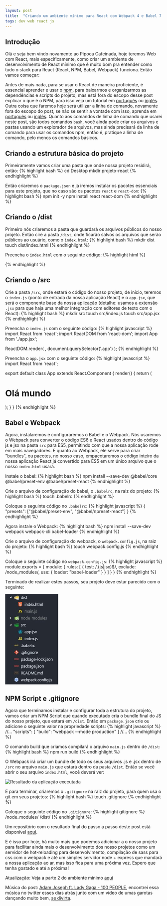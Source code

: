 ```yaml
---
layout: post
title:  "Criando um ambiente mínimo para React com Webpack 4 e Babel 7 parte I"
tags: dev web react js
---
```


## Introdução

Olá e seja bem vindo novamente ao Pipoca Cafeinada, hoje teremos Web com React, mais especificamente, como criar um ambiente de desenvolvimento de React mínimo  que é muito bom pra entender como tudo o stack para React (React, NPM, Babel, Webpack) funciona. Então vamos começar:

Antes de mais nada, para se usar o React de maneira proficiente, é essencial aprender e usar o [npm](npm), para baixarmos e organizarmos as dependências e scripts do projeto, mas está fora do escopo desse post explicar o que é o NPM, para isso veja um tutorial em [português][npm-tutorial-pt] ou [inglês][npm-tutorial-en]. Outra coisa que faremos hoje será utilizar a linha de comando, novamente fora do escopo do post, se não se sentir a vontade com isso, aprenda em [português][cmd-tutorial-pt] ou [inglês][cmd-tutorial-en]. Quanto aos comandos de linha de comando que usarei neste post, são todos comandos `bash`, você ainda pode criar os arquivos e pastas usando um explorador de arquivos, mas ainda precisará da linha de comando para usar os comandos npm, então é, pratique a linha de comando, pelo menos os comandos básicos.

## Criando a estrutura básica do projeto

Primeiramente vamos criar uma pasta que onde nossa projeto residirá, então:
{% highlight bash %}
cd Desktop
mkdir projeto-react
{% endhighlight %}

Então criaremos o `package.json` e já iremos instalar os pacotes essenciais para este projeto, que no caso são os pacotes `react` e `react-dom`:
{% highlight bash %}
npm init -y
npm install react react-dom
{% endhighlight %}

## Criando o /dist

Primeiro nós criaremos a pasta que guardará os arquivos públicos do nosso projeto. Então cire a pasta `/dist`, onde ficarão salvos os arquivos que serão públicos ao usuário, como o `index.html`:
{% highlight bash %}
mkdir dist
touch dist/index.html
{% endhighlight %}

Preencha o `index.html` com o seguinte código:
{% highlight html %}
<!DOCTYPE HTML>
<html>
<head>
    <meta charset="UTF-8">
    <meta name="viewport" content="width=device-width, initial-scale=1.0">
    <title>Projeto React</title>
</head>
<body>
    <div class="app"></div>
    <script src="./main.js"></script>
</body>
</html>
{% endhighlight %}

## Criando o /src

Crie a pasta `/src`, onde estará o código do nosso projeto, de início, teremos o `index.js` (ponto de entrada da nossa aplicação React) e o `app.jsx`, que será  o componente base da nossa aplicação (detalhe: usamos a extensão `.jsx` para que haja uma melhor integração com editores de texto com o React):
{% highlight bash %}
mkdir src
touch src/index.js
touch src/app.jsx
{% endhighlight %}

Preencha o `index.js` com o seguinte código:
{% highlight javascript %}
import React from 'react';
import ReactDOM from 'react-dom';
import App from './app.jsx';

ReactDOM.render(
    <App />,
    document.querySelector('.app')
);
{% endhighlight %}

Preencha o `app.jsx` com o seguinte código:
{% highlight javascript %}
import React from 'react';

export default class App extends React.Component {
    render() {
        return (
            <h1>Olá mundo</h1>
        );
    }
}
{% endhighlight %}

## Babel e Webpack

Agora, instalaremos e configuraremos o Babel e o Webpack. Nós usaremos o Webpack para converter o código ES6 e React usados dentro do código js e jsx na pasta `src` para ES5, permitindo com que a nossa aplicação rode em mais navegadores. E quanto ao Webpack, ele serve para criar "bundles", ou pacotes, no nosso caso, empacotaremos o código inteiro da nossa aplicação React já convertido para ES5 em um único arquivo que o nosso `index.html` usará.

Instale o babel:
{% highlight bash %}
npm install --save-dev @babel/core @babel/preset-env @babel/preset-react
{% endhighlight %}

Crie o arquivo de configuração do babel, o `.babelrc`, na raiz do projeto:
{% highlight bash %}
touch .babelrc
{% endhighlight %}

Coloque o seguinte código no `.babelrc`:
{% highlight javascript %}
{
    "presets": ["@babel/preset-env", "@babel/npreset-react"]
}
{% endhighlight %}

Agora instale o Webpack:
{% highlight bash %}
npm install --save-dev webpack webpack-cli babel-loader
{% endhighlight %}

Crie o arquivo de configuração do webpack, o `webpack.config.js`, na raiz do projeto:
{% highlight bash %}
touch webpack.config.js
{% endhighlight %}

Coloque o seguinte código no `webpack.config.js`:
{% highlight javascript %}
module.exports = {
    module: {
        rules: [
            {
                test: /\.(js|jsx)$/,
                exclude: /node_modules/,
                use: {
                    loader: "babel-loader"
                }
            }
        ]
    }
}
{% endhighlight %}

Terminado de realizar estes passos, seu projeto deve estar parecido com o seguinte:

![Estrutura do projeto](/assets/img/estruturaAmbienteMinimoReact.jpg)

## NPM Script e .gitignore

Agora que terminamos instalar e configurar toda a estrutura do projeto, vamos criar um NPM Script que quando executado cria o bundle final do JS do nosso projeto, que estará em `/dist`. Então em `package.json` crie ou adicione o seguinte valor na propriedade scripts:
{% highlight javascript %}
//...
"scripts": [
    "build": "webpack --mode production"
]
//...
{% endhighlight %}

O comando build que criamos compilará o arquivo `main.js` dentro de `/dist`:
{% highlight bash %}
npm run build
{% endhighlight %}

O Webpack irá criar um bundle de todo os seus arquivos .js e .jsx dentro de `/src` no arquivo `main.js` que estará dentro da pasta `/dist`. Então se você abrir o seu arquivo `index.html`, você deverá ver:

![Resultado da aplicação executada](/assets/img/resultadoAmbienteMinimoReact.jpg)

E para terminar, criaremos o `.gitignore` na raiz do projeto, para quem usa o git em seus projetos:
{% highlight bash %}
touch .gitignore
{% endhighlight %}

Coloque o seguinte código no `.gitignore`:
{% highlight gitignore %}
/node_modules/
/dist/
{% endhighlight %}

Um repositório com o resultado final do passo a passo deste post está disponível [aqui][link-repositorio].

E é isso por hoje, há muito mais que podemos adicionar a o nosso projeto para facilitar ainda mais o desenvolvimento dos nosso projetos como um servidor de hot-reloading para desenvolvimento, compilação de sass para css com o webpack e até um simples servidor node + express que mandará a nossa aplicação ao ar, mas isso fica para uma próxima vez. Espero que tenha gostado e até a próxima!

Atualização: Veja a parte 2 do ambiente mínimo [aqui][segunda-parte-post]

Música do post: [Adam Joseph ft. Lady Gaga - 100 PEOPLE][musica-do-post], encontrei essa música no twitter esses dias atrás junto com um vídeo de umas garotas dançando muito bem, [se divirta][origem-musica-do-post].

[npm]: https://www.npmjs.com/
[npm-tutorial-pt]: https://medium.com/tableless/criando-o-meu-novo-site-4-utilizando-npm-para-instala%C3%A7%C3%A3o-de-pacotes-6c7cea2ab4b3
[npm-tutorial-en]: https://medium.com/beginners-guide-to-mobile-web-development/introduction-to-npm-and-basic-npm-commands-18aa16f69f6b
[cmd-tutorial-pt]: https://tutorial.djangogirls.org/pt/intro_to_command_line/
[cmd-tutorial-en]: https://tutorial.djangogirls.org/en/intro_to_command_line/
[link-repositorio]: https://github.com/jonathan-santos/react-ambiente-minimo/tree/1.0.1
[musica-do-post]: https://www.youtube.com/watch?v=4Tyval51ML4"
[origem-musica-do-post]: https://twitter.com/GagaDelGrey/status/1101940272571842564
[segunda-parte-post]: /2019/04/01/criando-um-ambiente-minimo-para-react-2.html